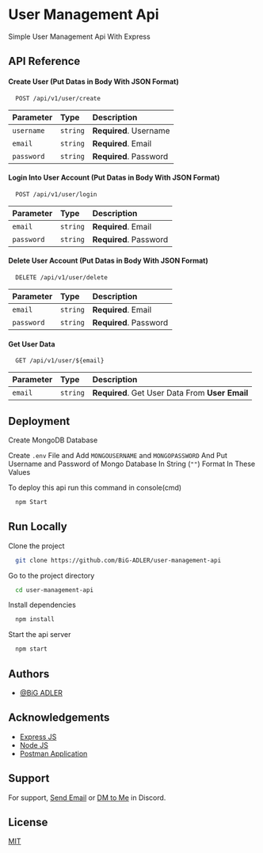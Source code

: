 
# User Management Api

Simple User Management Api With Express

## API Reference

#### Create User (Put Datas in Body With JSON Format)

```http
  POST /api/v1/user/create
```

| Parameter | Type     | Description                |
| :-------- | :------- | :------------------------- |
| `username` | `string` | **Required**. Username |
| `email` | `string` | **Required**. Email |
| `password` | `string` | **Required**. Password |

#### Login Into User Account (Put Datas in Body With JSON Format)

```http
  POST /api/v1/user/login
```

| Parameter | Type     | Description                |
| :-------- | :------- | :------------------------- |
| `email` | `string` | **Required**. Email |
| `password` | `string` | **Required**. Password |

#### Delete User Account (Put Datas in Body With JSON Format)

```http
  DELETE /api/v1/user/delete
```

| Parameter | Type     | Description                |
| :-------- | :------- | :------------------------- |
| `email` | `string` | **Required**. Email |
| `password` | `string` | **Required**. Password |

#### Get User Data

```http
  GET /api/v1/user/${email}
```

| Parameter | Type     | Description                       |
| :-------- | :------- | :-------------------------------- |
| `email`      | `string` | **Required**. Get User Data From **User Email** |


## Deployment

Create MongoDB Database

Create `.env` File and Add `MONGOUSERNAME` and `MONGOPASSWORD` And Put Username and Password of Mongo Database In String (`""`) Format In These Values

To deploy this api run this command in console(cmd)

```bash
  npm Start
```


## Run Locally

Clone the project

```bash
  git clone https://github.com/BiG-ADLER/user-management-api
```

Go to the project directory

```bash
  cd user-management-api
```

Install dependencies

```bash
  npm install
```

Start the api server

```bash
  npm start
```


## Authors

- [@BiG ADLER](https://www.github.com/BiG-ADLER)


## Acknowledgements

 - [Express JS](https://expressjs.com/)
 - [Node JS](https://nodejs.org/en)
 - [Postman Application](https://www.postman.com/)


## Support

For support, [Send Email](https://mail.google.com/mail/?view=cm&source=mailto&to=bigadler40@gmail.com) or [DM to Me](https://discord.com/users/809903662947893319) in Discord.


## License

[MIT](https://choosealicense.com/licenses/mit/)

